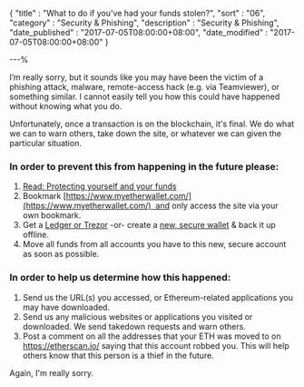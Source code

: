 {
"title"       : "What to do if you've had your funds stolen?",
"sort"        : "06",
"category"    : "Security & Phishing",
"description" : "Security & Phishing",
"date_published" : "2017-07-05T08:00:00+08:00",
"date_modified"  : "2017-07-05T08:00:00+08:00"
}

---%


I’m really sorry, but it sounds like you may have been the victim of a phishing attack, malware, remote-access hack (e.g. via Teamviewer), or something similar. I cannot easily tell you how this could have happened without knowing what you do.

Unfortunately, once a transaction is on the blockchain, it's final. We do what we can to warn others, take down the site, or whatever we can given the particular situation.

### In order to prevent this from happening in the future please:

1. [Read: Protecting yourself and your funds](https://myetherwallet.github.io/knowledge-base/getting-started/protecting-yourself-and-your-funds.html)
2.  Bookmark [https://www.myetherwallet.com/](https://www.myetherwallet.com/)  and only access the site via your own bookmark.
3. Get a [Ledger or Trezor](https://myetherwallet.github.io/knowledge-base/hardware-wallets/hardware-wallet-recommendations.html) -or- create a [new, secure wallet](https://myetherwallet.github.io/knowledge-base/getting-started/creating-a-new-wallet-on-myetherwallet.html) & back it up offline.
4.  Move all funds from all accounts you have to this new, secure account as soon as possible.

### In order to help us determine how this happened:

1. Send us the URL(s) you accessed, or Ethereum-related applications you may have downloaded.
2. Send us any malicious websites or applications you visited or downloaded. We send takedown requests and warn others.
3. Post a comment on all the addresses that your ETH was moved to on https://etherscan.io/ saying that this account robbed you. This will help others know that this person is a thief in the future.

Again, I'm really sorry.
